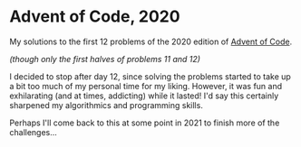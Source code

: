 # Advent of Code, 2020

My solutions to the first 12 problems of the 2020 edition of [Advent of Code](https://adventofcode.com/2020).

_(though only the first halves of problems 11 and 12)_

I decided to stop after day 12, since solving the problems started to take up a bit too much of my personal time for my liking. However, it was fun and exhilarating (and at times, addicting) while it lasted! I'd say this certainly sharpened my algorithmics and programming skills.

Perhaps I'll come back to this at some point in 2021 to finish more of the challenges...
